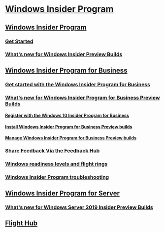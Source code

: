 # [Windows Insider Program](https://docs.microsoft.com/en-us/windows-insider/)
## [Windows Insider Program](https://docs.microsoft.com/en-us/windows-insider/at-home/)
### [Get Started](https://insider.windows.com/en-us/getting-started)
### [What's new for Windows Insider Preview Builds](https://docs.microsoft.com/en-us/windows-insider/at-home/whats-new-wip-at-home)
## [Windows Insider Program for Business](https://docs.microsoft.com/en-us/windows-insider/at-work-pro/)
### [Get started with the Windows Insider Program for Business](https://docs.microsoft.com/en-us/windows-insider/at-work-pro/wip-4-biz-get-started)
### [What's new for Windows Insider Program for Business Preview Builds](https://docs.microsoft.com/en-us/windows-insider/at-work-pro/wip-4-biz-whats-new)
#### [Register with the Windows 10 Insider Program for Business](https://docs.microsoft.com/en-us/windows-insider/at-work-pro/wip-4-biz-register)
#### [Install Windows Insider Program for Business Preview builds](https://docs.microsoft.com/en-us/windows-insider/at-work-pro/wip-4-biz-install)
#### [Manage Windows Insider Program for Business Preview builds](https://docs.microsoft.com/en-us/windows-insider/at-work-pro/wip-4-biz-manage-builds)
### [Share Feedback Via the Feedback Hub](https://docs.microsoft.com/en-us/windows-insider/at-work-pro/wip-4-biz-feedback-hub)
### [Windows readiness levels and flight rings](https://docs.microsoft.com/en-us/windows-insider/at-work-pro/wip-4-biz-flight-levels-and-rings)
### [Windows Insider Program troubleshooting](https://docs.microsoft.com/en-us/windows-insider/at-work-pro/wip-4-biz-troubleshooting)
## [Windows Insider Program for Server](index.md)
### [What's new for Windows Server 2019 Insider Preview Builds](https://docs.microsoft.com/en-us/windows-insider/at-work/whats-new-wip-at-work)
## [Flight Hub](https://docs.microsoft.com/en-us/windows-insider/flight-hub/)